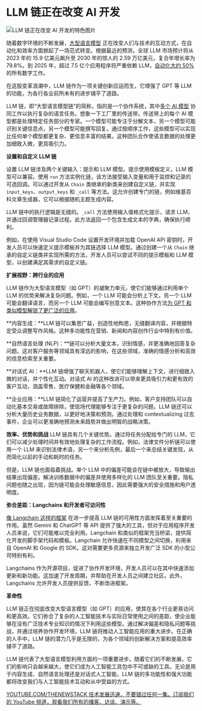 # LLM 链正在改变 AI 开发

![LLM 链正在改变 AI 开发的特色图片](https://cdn.thenewstack.io/media/2024/07/ceecd9da-chain-4140780_1280-1024x750.jpg)

随着数字环境的不断发展，[大型语言模型](https://thenewstack.io/llm/) 正在改变人们与技术的互动方式，在自动化和效率方面掀起了一场范式转变。根据最近的预测，全球 LLM 市场预计将从 2023 年的 15.9 亿美元飙升至 2030 年的惊人的 2.59 万亿美元，复合年增长率为 79.8%。到 2025 年，超过 7.5 亿个应用程序将严重依赖 LLM，[自动化大约 50%](https://thenewstack.io/why-large-language-models-wont-replace-human-coders/) 的所有数字工作。

在这股变革浪潮中，LLM 链作为一项关键创新应运而生，它增强了 GPT 等 LLM 的功能，为各行各业前所未有的进步铺平了道路。

LLM 链，即“大型语言模型链”的简称，指的是一个协作系统，其中[多个 AI 模型](https://thenewstack.io/top-5-large-language-models-and-how-to-use-them-effectively/) 协同工作以执行复杂的语言任务。想象一下工厂里的传送带。传送带上的每个 AI 模型都是处理特定任务部分的专家。一个模型可能专注于分解文本，另一个模型可能识别关键信息点，另一个模型可能撰写回复。通过按顺序工作，这些模型可以实现比任何单个模型都更复杂、更信息丰富的结果。这种团队合作使语言数据的处理更加细致入微，更具吸引力。

**设置和自定义 LLM 链**

设置 LLM 链涉及两个关键输入：提示和 LLM 模型。提示使用模板定义，LLM 模型可以兼容。使用 `run` 方法实例化链，该方法接受输入变量和用于监控和记录的可选回调。可以通过开发从 `Chain` 类继承的新类来创建自定义链，并实现 `input_keys`、`output_keys` 和 `_call` 等方法。这允许创建专门的链，例如维基百科文章生成器，它可以根据随机主题生成内容。

LLM 链中的执行逻辑是无缝的。`_call` 方法使用输入值格式化提示，请求 LLM，并通过回调管理器记录过程。此方法返回一个包含生成文本的字典，确保执行顺利。

例如，在使用 Visual Studio Code 设置开发环境并加载 OpenAI API 密钥时，开发人员可以快速定义提示模板并为其链选择 LLM 模型。通过创建一个从 `Chain` 继承的自定义链类并实现所需的方法，开发人员可以尝试不同的提示模板和 LLM 模型，以创建满足其需求的自定义链。

**扩展视野：跨行业的应用**

LLM 链作为大型语言模型（如 GPT）的凝聚力单元，使它们能够通过利用单个 LLM 的优势来解决复杂问题。例如，一个 LLM 可能会分析上下文，另一个 LLM 可能会翻译语言，而另一个 LLM 可能会编写创意文本。这种协作方法[为 GPT 和类似模型解锁了更广泛的应用](https://ai.plainenglish.io/understanding-the-llm-chain-revolutionizing-language-models-e87bb185fbf6)。

**内容生成：**LLM 链可以集思广益，创造性地构思，无缝翻译内容，并根据特定受众调整写作风格。这种多功能性在营销、新闻和内容创作行业中特别有价值。

**自然语言处理 (NLP)：**链可以分析大量文本，识别情感，并更准确地回答复杂问题。这对客户服务等领域具有深远的影响，在这些领域，准确的情感分析和高效的信息检索至关重要。

**对话式 AI：**LLM 链增强了聊天机器人，使它们能够理解上下文，进行细致入微的对话，并个性化互动。对话式 AI 的这种改进可以带来更具吸引力和更有效的客户互动，涵盖零售、医疗保健和金融等各个领域。

**企业应用：**LLM 链简化了运营并提高了生产力。例如，客户支持团队可以自动化基本交易或故障排除，使现场代理能够专注于更复杂的问题。LLM 链还可以分析大量历史业务数据，以更好地决策和预测。通过处理和 contextualizing 过去事件，企业可以更准确地预测未来趋势并做出明智的战略决策。

**效率、优势和挑战**
LLM 链具有几个关键优势。通过将任务分配给专门的 LLM，它们可以减少处理时间并有效地处理复杂的工作流程。例如，法律文件分析链可以使用一个 LLM 来识别法律术语，另一个来分析先例，最后一个来总结关键发现，从而简化以前的手动和耗时的任务。

但是，LLM 链也面临着挑战。单个 LLM 中的偏差可能会在链中被放大，导致输出结果出现偏差。解决训练数据中的偏差并使用多样化的 LLM 团队至关重要。隐私问题也随之出现，因为链可能会处理敏感信息，因此需要强大的安全措施和用户透明度。

**弥合差距：Langchains 和开发者可访问性**

[像 Langchain 这样的框架](https://aws.amazon.com/what-is/langchain/#:~:text=LangChain%20is%20an%20open%20source,large%20language%20models%20(LLMs).) 在进一步提高 LLM 链的可用性方面发挥着至关重要的作用。虽然 Gemini 和 ChatGPT 等 API 提供了强大的工具，但对于应用程序开发人员来说，它们可能难以完全利用。Langchain 和类似的框架充当桥梁，提供简化开发的脚手架代码和模板。Langchain 允许快速在不同模型之间切换，利用来自 OpenAI 和 Google 的 SDK。这对需要更多资源来独立开发广泛 SDK 的小型公司特别有利。

Langchains 作为开源项目，促进了协作开发环境，开发人员可以在其中快速添加更新和新功能。这加速了开发周期，并帮助在开发人员之间建立社区。此外，Langchains 允许开发人员提供反馈，不断改进框架。

**革命性**

LLM 链正在彻底改变大型语言模型（如 GPT）的应用，使其在各个行业更易访问和更高效。它们弥合了复杂的人工智能技术与实际日常使用之间的差距，使企业能够在没有广泛技术专业知识的情况下利用这些模型。通过解决偏差和隐私问题等挑战，并通过培养协作开发环境，LLM 链将推动人工智能应用的重大进步。在正确的人手中，LLM 链的潜力几乎是无限的，为各个领域的创新解决方案和提高效率铺平了道路。

LLM 链代表了大型语言模型利用方面的一项重要进步。随着它们的不断发展，它们的影响只会越来越大，使它们成为人工智能工具包中不可或缺的工具。无论是用于内容生成、自然语言处理还是对话式人工智能，LLM 链的多功能性和强大功能都将改变我们与人工智能技术互动和从中受益的方式。

[
YOUTUBE.COM/THENEWSTACK
技术发展迅速，不要错过任何一集。订阅我们的 YouTube
频道，观看我们所有的播客、访谈、演示等。
](https://youtube.com/thenewstack?sub_confirmation=1)